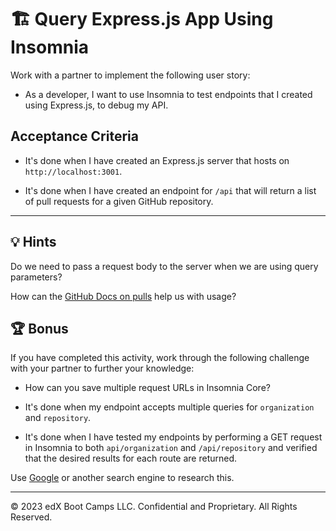 # 🏗️ Query Express.js App Using Insomnia

Work with a partner to implement the following user story:

* As a developer, I want to use Insomnia to test endpoints that I created using Express.js, to debug my API.

## Acceptance Criteria

* It's done when I have created an Express.js server that hosts on `http://localhost:3001`.

* It's done when I have created an endpoint for `/api` that will return a list of pull requests for a given GitHub repository.

---

## 💡 Hints

Do we need to pass a request body to the server when we are using query parameters?

How can the [GitHub Docs on pulls](https://docs.github.com/en/rest/reference/pulls) help us with usage?

## 🏆 Bonus

If you have completed this activity, work through the following challenge with your partner to further your knowledge:

* How can you save multiple request URLs in Insomnia Core?

* It's done when my endpoint accepts multiple queries for `organization` and `repository`.

* It's done when I have tested my endpoints by performing a GET request in Insomnia to both `api/organization` and `/api/repository` and verified that the desired results for each route are returned.


Use [Google](https://www.google.com) or another search engine to research this.

---
© 2023 edX Boot Camps LLC. Confidential and Proprietary. All Rights Reserved.
